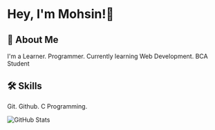 
# Hey, I'm Mohsin!👋




## 🚀 About Me
I'm a Learner. Programmer.
Currently learning Web Development. 
BCA Student


## 🛠 Skills

Git. Github. C Programming. 




![GitHub Stats](https://github-readme-stats.vercel.app/api?username=MohsinFarooq&theme=radical)

